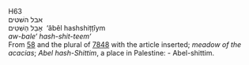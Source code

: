 <body>
  <p>H63<br>  אבל השּׁטּים  <br> אָבֵל הַשִּׁטִּים  ‎  ‘âbêl hashshiṭṭı̂ym  <br><i>aw-bale‘</i> <i>hash-shit-teem‘ </i><br>From <a href="h0058.htm">58</a> and the plural of <a href="h7848.htm">7848</a>  with the article inserted; <i>meadow</i> <i>of</i> <i>the</i> <i>acacias</i>; <i>Abel</i> <i>hash-Shittim</i>, a place in Palestine: - Abel-shittim.<br></p>
 </body>